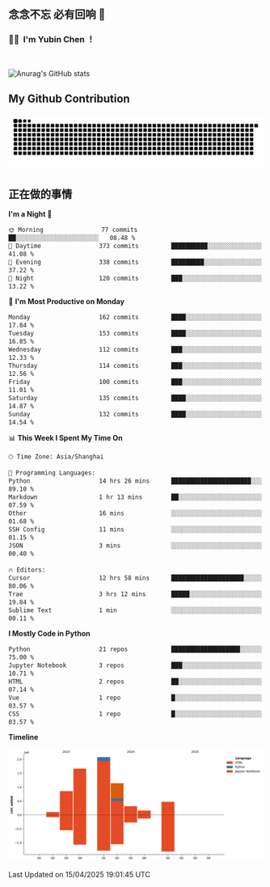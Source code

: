 ## 念念不忘 必有回响  👋
### 👨‍🔧&nbsp;&nbsp;I'm Yubin Chen ！

<br>

![Anurag's GitHub stats](https://github-readme-stats.vercel.app/api?username=abinzzz&count_private=true&show_icons=true&theme=tokyonight)


## My Github Contribution
![](https://github.com/abinzzz/abinzzz/blob/output/github-contribution-grid-snake.svg)

## 正在做的事情

<!--START_SECTION:waka-->
**I'm a Night 🦉** 

```text
🌞 Morning                77 commits          ██░░░░░░░░░░░░░░░░░░░░░░░   08.48 % 
🌆 Daytime                373 commits         ██████████░░░░░░░░░░░░░░░   41.08 % 
🌃 Evening                338 commits         █████████░░░░░░░░░░░░░░░░   37.22 % 
🌙 Night                  120 commits         ███░░░░░░░░░░░░░░░░░░░░░░   13.22 % 
```
📅 **I'm Most Productive on Monday** 

```text
Monday                   162 commits         ████░░░░░░░░░░░░░░░░░░░░░   17.84 % 
Tuesday                  153 commits         ████░░░░░░░░░░░░░░░░░░░░░   16.85 % 
Wednesday                112 commits         ███░░░░░░░░░░░░░░░░░░░░░░   12.33 % 
Thursday                 114 commits         ███░░░░░░░░░░░░░░░░░░░░░░   12.56 % 
Friday                   100 commits         ███░░░░░░░░░░░░░░░░░░░░░░   11.01 % 
Saturday                 135 commits         ████░░░░░░░░░░░░░░░░░░░░░   14.87 % 
Sunday                   132 commits         ████░░░░░░░░░░░░░░░░░░░░░   14.54 % 
```


📊 **This Week I Spent My Time On** 

```text
🕑︎ Time Zone: Asia/Shanghai

💬 Programming Languages: 
Python                   14 hrs 26 mins      ██████████████████████░░░   89.10 % 
Markdown                 1 hr 13 mins        ██░░░░░░░░░░░░░░░░░░░░░░░   07.59 % 
Other                    16 mins             ░░░░░░░░░░░░░░░░░░░░░░░░░   01.68 % 
SSH Config               11 mins             ░░░░░░░░░░░░░░░░░░░░░░░░░   01.15 % 
JSON                     3 mins              ░░░░░░░░░░░░░░░░░░░░░░░░░   00.40 % 

🔥 Editors: 
Cursor                   12 hrs 58 mins      ████████████████████░░░░░   80.06 % 
Trae                     3 hrs 12 mins       █████░░░░░░░░░░░░░░░░░░░░   19.84 % 
Sublime Text             1 min               ░░░░░░░░░░░░░░░░░░░░░░░░░   00.11 % 
```

**I Mostly Code in Python** 

```text
Python                   21 repos            ███████████████████░░░░░░   75.00 % 
Jupyter Notebook         3 repos             ███░░░░░░░░░░░░░░░░░░░░░░   10.71 % 
HTML                     2 repos             ██░░░░░░░░░░░░░░░░░░░░░░░   07.14 % 
Vue                      1 repo              █░░░░░░░░░░░░░░░░░░░░░░░░   03.57 % 
CSS                      1 repo              █░░░░░░░░░░░░░░░░░░░░░░░░   03.57 % 
```



**Timeline**

![Lines of Code chart](https://raw.githubusercontent.com/abinzzz/abinzzz/main/assets/bar_graph.png)


 Last Updated on 15/04/2025 19:01:45 UTC
<!--END_SECTION:waka-->



